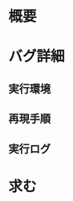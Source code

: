 <!-- 全部埋める必要はありません -->
# 概要
<!-- バグ内容や要望 -->
<!-- 「○○すると落ちる」「○○機能が欲しい」 -->

# バグ詳細
<!-- バグの場合のみ。-->
<!-- 「文字化けする」「エラーになる」 -->
## 実行環境
<!-- OSとDockerのバージョン。仮想環境の場合はホスト側も。 -->
<!-- 「Ubuntu 18.04 Docker 1.9.0」「Hyper-V上の…ホストとゲストでディレクトリを共有」「WSLでDocker for Windows…」 -->
## 再現手順
<!-- 「コミットID:XXXXXXXでビルドする」「原稿に○○コマンドを入れてビルドする」 -->
## 実行ログ
<!-- verboseオプションを付けると成果物ディレクトリに *.log が出ます -->

# 求む
<!-- 「ビルドできるようになって欲しい」「○○機能、すなわち～～という機能が使えるようになって欲しい」 -->
<!-- + 「たぶんこうすれば上手くいくと思うんですけど」 -->
